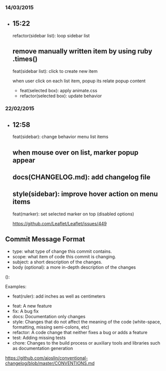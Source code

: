 ### 14/03/2015
  + 15:22
    -
      refactor(sidebar list): loop sidebar list

      remove manually written item by using ruby .times()
    -
      feat(sidebar list): click to create new item

      when user click on each list item, popup its relate popup content

    -
      feat(selected box): apply animate.css
    -
      refactor(selected box): update behavior

### 22/02/2015
  + 12:58
    -
      feat(sidebar): change behavior menu list items

      when mouse over on list, marker popup appear
    -
      docs(CHANGELOG.md): add changelog file
    -
      style(sidebar): improve hover action on menu items
    -
      feat(marker): set selected marker on top (disabled options)

      https://github.com/Leaflet/Leaflet/issues/449

Commit Message Format
---

* type: what type of change this commit contains.
* scope: what item of code this commit is changing.
* subject: a short description of the changes.
* body (optional): a more in-depth description of the changes

<type>(<scope>): <subject>
<BLANK LINE>
<body>

Examples:

* feat(ruler): add inches as well as centimeters


- feat: A new feature
- fix: A bug fix
- docs: Documentation only changes
- style: Changes that do not affect the meaning of the code (white-space, formatting, missing semi-colons, etc)
- refactor: A code change that neither fixes a bug or adds a feature
- test: Adding missing tests
- chore: Changes to the build process or auxiliary tools and libraries such as documentation generation

https://github.com/ajoslin/conventional-changelog/blob/master/CONVENTIONS.md